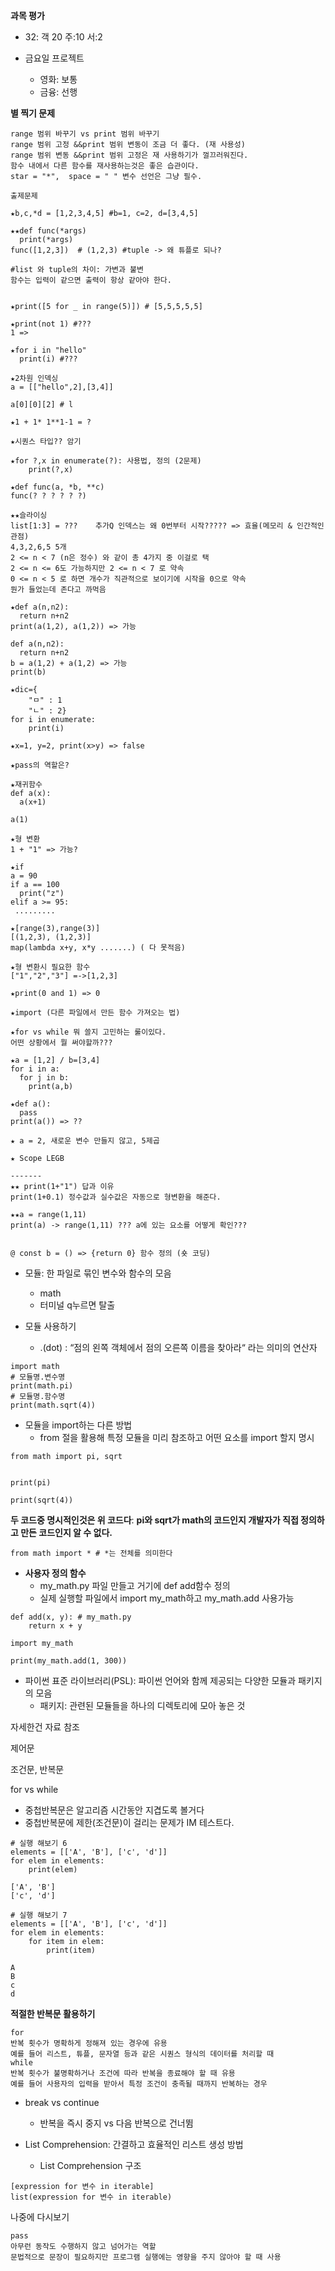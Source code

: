 **과목 평가**
  - 32: 객 20 주:10 서:2

- 금요일 프로젝트
  - 영화: 보통
  - 금융: 선행

**별 찍기 문제**
```
range 범위 바꾸기 vs print 범위 바꾸기
range 범위 고정 &&print 범위 변동이 조금 더 좋다. (재 사용성)
range 범위 변동 &&print 범위 고정은 재 사용하기가 껄끄러워진다.
함수 내에서 다른 함수를 재사용하는것은 좋은 습관이다.
star = "*",  space = " " 변수 선언은 그냥 필수.

```

```
출제문제

★b,c,*d = [1,2,3,4,5] #b=1, c=2, d=[3,4,5]

★★def func(*args)
  print(*args)
func([1,2,3])  # (1,2,3) #tuple -> 왜 튜플로 되나?

#list 와 tuple의 차이: 가변과 불변
함수는 입력이 같으면 출력이 항상 같아야 한다.


★print([5 for _ in range(5)]) # [5,5,5,5,5]

★print(not 1) #???
1 =>

★for i in "hello"
  print(i) #???

★2차원 인덱싱
a = [["hello",2],[3,4]]

a[0][0][2] # l

★1 + 1* 1**1-1 = ?

★시퀀스 타입?? 암기

★for ?,x in enumerate(?): 사용법, 정의 (2문제)
    print(?,x)

★def func(a, *b, **c)
func(? ? ? ? ? ?)

★★슬라이싱
list[1:3] = ???    추가Q 인덱스는 왜 0번부터 시작????? => 효율(메모리 & 인간적인 관점)
4,3,2,6,5 5개
2 <= n < 7 (n은 정수) 와 같이 총 4가지 중 이걸로 택
2 <= n <= 6도 가능하지만 2 <= n < 7 로 약속
0 <= n < 5 로 하면 개수가 직관적으로 보이기에 시작을 0으로 약속
뭔가 들었는데 존다고 까먹음

★def a(n,n2):
  return n+n2
print(a(1,2), a(1,2)) => 가능

def a(n,n2):
  return n+n2
b = a(1,2) + a(1,2) => 가능
print(b)

★dic={
    "ㅁ" : 1
    "ㄴ" : 2}
for i in enumerate:
    print(i)

★x=1, y=2, print(x>y) => false

★pass의 역할은?

★재귀함수
def a(x):
  a(x+1)

a(1)

★형 변환
1 + "1" => 가능?

★if
a = 90
if a == 100
  print("z")
elif a >= 95:
 .........

★[range(3),range(3)]
[(1,2,3), (1,2,3)]
map(lambda x+y, x*y .......) ( 다 못적음)

★형 변환시 필요한 함수
["1","2","3"] =->[1,2,3]

★print(0 and 1) => 0

★import (다른 파일에서 만든 함수 가져오는 법)

★for vs while 뭐 쓸지 고민하는 룰이있다.
어떤 상황에서 뭘 써야할까???

★a = [1,2] / b=[3,4]
for i in a:
  for j in b:
    print(a,b)

★def a():
  pass
print(a()) => ??

★ a = 2, 새로운 변수 만들지 않고, 5제곱

★ Scope LEGB

-------
★★ print(1+"1") 답과 이유
print(1+0.1) 정수값과 실수값은 자동으로 형변환을 해준다.

★★a = range(1,11)
print(a) -> range(1,11) ??? a에 있는 요소를 어떻게 확인???


@ const b = () => {return 0} 함수 정의 (숏 코딩)
```

- 모듈: 한 파일로 묶인 변수와 함수의 모음
  - math
  - 터미널 q누르면 탈출
 
- 모듈 사용하기
  - .(dot) : “점의 왼쪽 객체에서 점의 오른쪽 이름을 찾아라“ 라는 의미의 연산자
```
import math
# 모듈명.변수명
print(math.pi)
# 모듈명.함수명
print(math.sqrt(4))
```
- 모듈을 import하는 다른 방법
  - from 절을 활용해 특정 모듈을 미리 참조하고 어떤 요소를 import 할지 명시
```
from math import pi, sqrt


print(pi)

print(sqrt(4))
```
**두 코드중 명시적인것은 위 코드다**: **pi와 sqrt가 math의 코드인지 개발자가 직접 정의하고 만든 코드인지 알 수 없다.**
```
from math import * # *는 전체를 의미한다
```

- **사용자 정의 함수**
  - my_math.py 파일 만들고 거기에 def add함수 정의
  - 실제 실행할 파일에서 import my_math하고 my_math.add 사용가능
```
def add(x, y): # my_math.py
    return x + y
```
```
import my_math

print(my_math.add(1, 300))
```

- 파이썬 표준 라이브러리(PSL): 파이썬 언어와 함께 제공되는 다양한 모듈과 패키지의 모음
  - 패키지: 관련된 모듈들을 하나의 디렉토리에 모아 놓은 것

자세한건 자료 참조

제어문

조건문, 반복문

for vs while
- 중첩반복문은 알고리즘 시간동안 지겹도록 볼거다
- 중첩반복문에 제한(조건문)이 걸리는 문제가 IM 테스트다.

```
# 실행 해보기 6
elements = [['A', 'B'], ['c', 'd']]
for elem in elements:
    print(elem)

['A', 'B']
['c', 'd']
```
```
# 실행 해보기 7
elements = [['A', 'B'], ['c', 'd']]
for elem in elements:
    for item in elem:
        print(item)

A
B
c
d
```

**적절한 반복문 활용하기**
```
for
반복 횟수가 명확하게 정해져 있는 경우에 유용
예를 들어 리스트, 튜플, 문자열 등과 같은 시퀀스 형식의 데이터를 처리할 때
while
반복 횟수가 불명확하거나 조건에 따라 반복을 종료해야 할 때 유용
예를 들어 사용자의 입력을 받아서 특정 조건이 충족될 때까지 반복하는 경우
```

- break vs continue
  - 반복을 즉시 중지 vs 다음 반복으로 건너뜀

- List Comprehension: 간결하고 효율적인 리스트 생성 방법
  -  List Comprehension 구조
```
[expression for 변수 in iterable]
list(expression for 변수 in iterable)
```
나중에 다시보기

```
pass
아무런 동작도 수행하지 않고 넘어가는 역할
문법적으로 문장이 필요하지만 프로그램 실행에는 영향을 주지 않아야 할 때 사용
```

